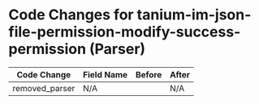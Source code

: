 # Code Changes for tanium-im-json-file-permission-modify-success-permission (Parser)

| Code Change | Field Name | Before | After |
|-------------|------------|--------|-------|
| removed_parser | N/A |  | N/A |